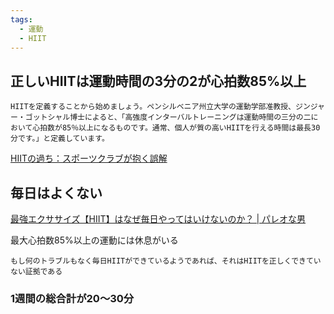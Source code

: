 ```yaml
---
tags:
  - 運動
  - HIIT
---
```

## 正しいHIITは運動時間の3分の2が心拍数85%以上
```
HIITを定義することから始めましょう。ペンシルベニア州立大学の運動学部准教授、ジンジャー・ゴットシャル博士によると、「高強度インターバルトレーニングは運動時間の三分の二において心拍数が85％以上になるものです。通常、個人が質の高いHIITを行える時間は最長30分です。」と定義しています。
```

[HIITの過ち：スポーツクラブが抱く誤解](https://www.lesmills.com/jp/clubs-and-facilities/research-insights/%E3%83%A1%E3%83%B3%E3%83%90%E3%83%BC%E7%8D%B2%E5%BE%97%E3%81%A8%E7%B6%AD%E6%8C%81/hiit-crimes-how-clubs-are-getting-it-wrong/)

## 毎日はよくない
[最強エクササイズ【HIIT】はなぜ毎日やってはいけないのか？ | パレオな男](https://yuchrszk.blogspot.com/2022/05/hiit.html)

最大心拍数85%以上の運動には休息がいる

```
もし何のトラブルもなく毎日HIITができているようであれば、それはHIITを正しくできていない証拠である
```

### 1週間の総合計が20～30分
